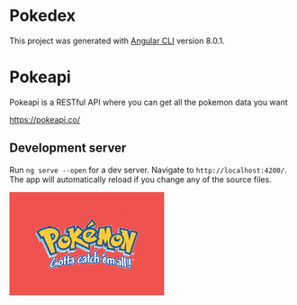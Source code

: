 # Pokedex

This project was generated with [Angular CLI](https://github.com/angular/angular-cli) version 8.0.1.

# Pokeapi

Pokeapi is a RESTful API where you can get all the pokemon data you want

https://pokeapi.co/

## Development server

Run `ng serve --open` for a dev server. Navigate to `http://localhost:4200/`. The app will automatically reload if you change any of the source files.

![alt text](https://github.com/ammani94/Pokedex/blob/master/src/assets/logo-pokemon.png)